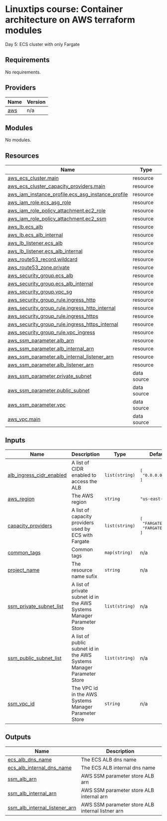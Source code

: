 <!-- BEGIN_TF_DOCS -->
# Linuxtips course: Container architecture on AWS terraform modules

Day 5: ECS cluster with only Fargate

## Requirements

No requirements.

## Providers

| Name | Version |
|------|---------|
| <a name="provider_aws"></a> [aws](#provider\_aws) | n/a |

## Modules

No modules.

## Resources

| Name | Type |
|------|------|
| [aws_ecs_cluster.main](https://registry.terraform.io/providers/hashicorp/aws/latest/docs/resources/ecs_cluster) | resource |
| [aws_ecs_cluster_capacity_providers.main](https://registry.terraform.io/providers/hashicorp/aws/latest/docs/resources/ecs_cluster_capacity_providers) | resource |
| [aws_iam_instance_profile.ecs_asg_instance_profile](https://registry.terraform.io/providers/hashicorp/aws/latest/docs/resources/iam_instance_profile) | resource |
| [aws_iam_role.ecs_asg_role](https://registry.terraform.io/providers/hashicorp/aws/latest/docs/resources/iam_role) | resource |
| [aws_iam_role_policy_attachment.ec2_role](https://registry.terraform.io/providers/hashicorp/aws/latest/docs/resources/iam_role_policy_attachment) | resource |
| [aws_iam_role_policy_attachment.ec2_ssm](https://registry.terraform.io/providers/hashicorp/aws/latest/docs/resources/iam_role_policy_attachment) | resource |
| [aws_lb.ecs_alb](https://registry.terraform.io/providers/hashicorp/aws/latest/docs/resources/lb) | resource |
| [aws_lb.ecs_alb_internal](https://registry.terraform.io/providers/hashicorp/aws/latest/docs/resources/lb) | resource |
| [aws_lb_listener.ecs_alb](https://registry.terraform.io/providers/hashicorp/aws/latest/docs/resources/lb_listener) | resource |
| [aws_lb_listener.ecs_alb_internal](https://registry.terraform.io/providers/hashicorp/aws/latest/docs/resources/lb_listener) | resource |
| [aws_route53_record.wildcard](https://registry.terraform.io/providers/hashicorp/aws/latest/docs/resources/route53_record) | resource |
| [aws_route53_zone.private](https://registry.terraform.io/providers/hashicorp/aws/latest/docs/resources/route53_zone) | resource |
| [aws_security_group.ecs_alb](https://registry.terraform.io/providers/hashicorp/aws/latest/docs/resources/security_group) | resource |
| [aws_security_group.ecs_alb_internal](https://registry.terraform.io/providers/hashicorp/aws/latest/docs/resources/security_group) | resource |
| [aws_security_group.vpc_sg](https://registry.terraform.io/providers/hashicorp/aws/latest/docs/resources/security_group) | resource |
| [aws_security_group_rule.ingress_http](https://registry.terraform.io/providers/hashicorp/aws/latest/docs/resources/security_group_rule) | resource |
| [aws_security_group_rule.ingress_http_internal](https://registry.terraform.io/providers/hashicorp/aws/latest/docs/resources/security_group_rule) | resource |
| [aws_security_group_rule.ingress_https](https://registry.terraform.io/providers/hashicorp/aws/latest/docs/resources/security_group_rule) | resource |
| [aws_security_group_rule.ingress_https_internal](https://registry.terraform.io/providers/hashicorp/aws/latest/docs/resources/security_group_rule) | resource |
| [aws_security_group_rule.vpc_ingress](https://registry.terraform.io/providers/hashicorp/aws/latest/docs/resources/security_group_rule) | resource |
| [aws_ssm_parameter.alb_arn](https://registry.terraform.io/providers/hashicorp/aws/latest/docs/resources/ssm_parameter) | resource |
| [aws_ssm_parameter.alb_internal_arn](https://registry.terraform.io/providers/hashicorp/aws/latest/docs/resources/ssm_parameter) | resource |
| [aws_ssm_parameter.alb_internal_listener_arn](https://registry.terraform.io/providers/hashicorp/aws/latest/docs/resources/ssm_parameter) | resource |
| [aws_ssm_parameter.alb_listener_arn](https://registry.terraform.io/providers/hashicorp/aws/latest/docs/resources/ssm_parameter) | resource |
| [aws_ssm_parameter.private_subnet](https://registry.terraform.io/providers/hashicorp/aws/latest/docs/data-sources/ssm_parameter) | data source |
| [aws_ssm_parameter.public_subnet](https://registry.terraform.io/providers/hashicorp/aws/latest/docs/data-sources/ssm_parameter) | data source |
| [aws_ssm_parameter.vpc](https://registry.terraform.io/providers/hashicorp/aws/latest/docs/data-sources/ssm_parameter) | data source |
| [aws_vpc.main](https://registry.terraform.io/providers/hashicorp/aws/latest/docs/data-sources/vpc) | data source |

## Inputs

| Name | Description | Type | Default | Required |
|------|-------------|------|---------|:--------:|
| <a name="input_alb_ingress_cidr_enabled"></a> [alb\_ingress\_cidr\_enabled](#input\_alb\_ingress\_cidr\_enabled) | A list of CIDR enabled to access the ALB | `list(string)` | <pre>[<br>  "0.0.0.0/0"<br>]</pre> | no |
| <a name="input_aws_region"></a> [aws\_region](#input\_aws\_region) | The AWS region | `string` | `"us-east-1"` | no |
| <a name="input_capacity_providers"></a> [capacity\_providers](#input\_capacity\_providers) | A list of capacity providers used by ECS with Fargate | `list(string)` | <pre>[<br>  "FARGATE",<br>  "FARGATE_SPOT"<br>]</pre> | no |
| <a name="input_common_tags"></a> [common\_tags](#input\_common\_tags) | Common tags | `map(string)` | n/a | yes |
| <a name="input_project_name"></a> [project\_name](#input\_project\_name) | The resource name sufix | `string` | n/a | yes |
| <a name="input_ssm_private_subnet_list"></a> [ssm\_private\_subnet\_list](#input\_ssm\_private\_subnet\_list) | A list of private subnet id in the AWS Systems Manager Parameter Store | `list(string)` | n/a | yes |
| <a name="input_ssm_public_subnet_list"></a> [ssm\_public\_subnet\_list](#input\_ssm\_public\_subnet\_list) | A list of public subnet id in the AWS Systems Manager Parameter Store | `list(string)` | n/a | yes |
| <a name="input_ssm_vpc_id"></a> [ssm\_vpc\_id](#input\_ssm\_vpc\_id) | The VPC id in the AWS Systems Manager Parameter Store | `string` | n/a | yes |

## Outputs

| Name | Description |
|------|-------------|
| <a name="output_ecs_alb_dns_name"></a> [ecs\_alb\_dns\_name](#output\_ecs\_alb\_dns\_name) | The ECS ALB dns name |
| <a name="output_ecs_alb_internal_dns_name"></a> [ecs\_alb\_internal\_dns\_name](#output\_ecs\_alb\_internal\_dns\_name) | The ECS ALB internal dns name |
| <a name="output_ssm_alb_arn"></a> [ssm\_alb\_arn](#output\_ssm\_alb\_arn) | AWS SSM parameter store ALB arn |
| <a name="output_ssm_alb_internal_arn"></a> [ssm\_alb\_internal\_arn](#output\_ssm\_alb\_internal\_arn) | AWS SSM parameter store ALB internal arn |
| <a name="output_ssm_alb_internal_listener_arn"></a> [ssm\_alb\_internal\_listener\_arn](#output\_ssm\_alb\_internal\_listener\_arn) | AWS SSM parameter store ALB internal listner arn |
<!-- END_TF_DOCS -->